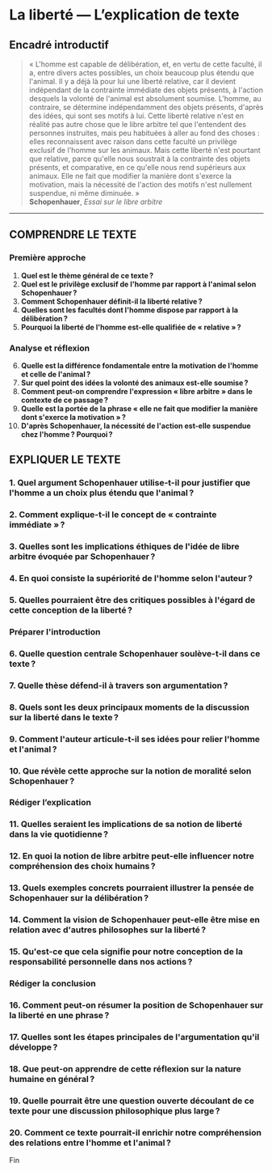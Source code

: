 # La liberté — L’explication de texte

## Encadré introductif
> « L'homme est capable de délibération, et, en vertu de cette faculté, il a, entre divers actes possibles, un choix beaucoup plus étendu que l'animal. Il y a déjà là pour lui une liberté relative, car il devient indépendant de la contrainte immédiate des objets présents, à l'action desquels la volonté de l'animal est absolument soumise. L'homme, au contraire, se détermine indépendamment des objets présents, d'après des idées, qui sont ses motifs à lui. Cette liberté relative n'est en réalité pas autre chose que le libre arbitre tel que l'entendent des personnes instruites, mais peu habituées à aller au fond des choses : elles reconnaissent avec raison dans cette faculté un privilège exclusif de l'homme sur les animaux. Mais cette liberté n'est pourtant que relative, parce qu'elle nous soustrait à la contrainte des objets présents, et comparative, en ce qu'elle nous rend supérieurs aux animaux. Elle ne fait que modifier la manière dont s'exerce la motivation, mais la nécessité de l'action des motifs n'est nullement suspendue, ni même diminuée. »  
> **Schopenhauer**, _Essai sur le libre arbitre_

---

## COMPRENDRE LE TEXTE

### Première approche

1. **Quel est le thème général de ce texte ?**  
2. **Quel est le privilège exclusif de l'homme par rapport à l'animal selon Schopenhauer ?**  
3. **Comment Schopenhauer définit-il la liberté relative ?**  
4. **Quelles sont les facultés dont l'homme dispose par rapport à la délibération ?**  
5. **Pourquoi la liberté de l'homme est-elle qualifiée de « relative » ?**  

### Analyse et réflexion

6. **Quelle est la différence fondamentale entre la motivation de l'homme et celle de l'animal ?**  
7. **Sur quel point des idées la volonté des animaux est-elle soumise ?**  
8. **Comment peut-on comprendre l'expression « libre arbitre » dans le contexte de ce passage ?**  
9. **Quelle est la portée de la phrase « elle ne fait que modifier la manière dont s'exerce la motivation » ?**  
10. **D'après Schopenhauer, la nécessité de l'action est-elle suspendue chez l'homme ? Pourquoi ?**  

## EXPLIQUER LE TEXTE

### 1. Quel argument Schopenhauer utilise-t-il pour justifier que l'homme a un choix plus étendu que l'animal ?  
### 2. Comment explique-t-il le concept de « contrainte immédiate » ?  
### 3. Quelles sont les implications éthiques de l'idée de libre arbitre évoquée par Schopenhauer ?  
### 4. En quoi consiste la supériorité de l'homme selon l'auteur ?  
### 5. Quelles pourraient être des critiques possibles à l'égard de cette conception de la liberté ?  

### Préparer l'introduction

### 6. Quelle question centrale Schopenhauer soulève-t-il dans ce texte ?  
### 7. Quelle thèse défend-il à travers son argumentation ?  
### 8. Quels sont les deux principaux moments de la discussion sur la liberté dans le texte ?  
### 9. Comment l'auteur articule-t-il ses idées pour relier l'homme et l'animal ?  
### 10. Que révèle cette approche sur la notion de moralité selon Schopenhauer ?  

### Rédiger l’explication

### 11. Quelles seraient les implications de sa notion de liberté dans la vie quotidienne ?  
### 12. En quoi la notion de libre arbitre peut-elle influencer notre compréhension des choix humains ?  
### 13. Quels exemples concrets pourraient illustrer la pensée de Schopenhauer sur la délibération ?  
### 14. Comment la vision de Schopenhauer peut-elle être mise en relation avec d'autres philosophes sur la liberté ?  
### 15. Qu'est-ce que cela signifie pour notre conception de la responsabilité personnelle dans nos actions ?  

### Rédiger la conclusion

### 16. Comment peut-on résumer la position de Schopenhauer sur la liberté en une phrase ?  
### 17. Quelles sont les étapes principales de l'argumentation qu'il développe ?  
### 18. Que peut-on apprendre de cette réflexion sur la nature humaine en général ?  
### 19. Quelle pourrait être une question ouverte découlant de ce texte pour une discussion philosophique plus large ?  
### 20. Comment ce texte pourrait-il enrichir notre compréhension des relations entre l'homme et l'animal ?  

Fin
